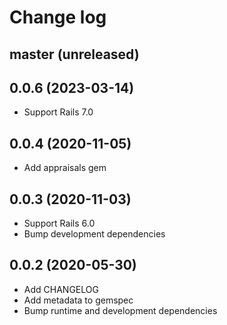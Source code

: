 # Change log

## master (unreleased)

## 0.0.6 (2023-03-14)

* Support Rails 7.0

## 0.0.4 (2020-11-05)

* Add appraisals gem

## 0.0.3 (2020-11-03)

* Support Rails 6.0
* Bump development dependencies

## 0.0.2 (2020-05-30)

* Add CHANGELOG
* Add metadata to gemspec
* Bump runtime and development dependencies

